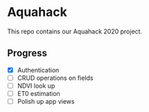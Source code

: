 # Aquahack

This repo contains our Aquahack 2020 project.

## Progress

- [x] Authentication
- [ ] CRUD operations on fields
- [ ] NDVI look up
- [ ] ET0 estimation
- [ ] Polish up app views